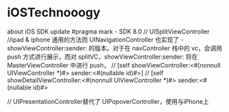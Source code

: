 # iOSTechnooogy
about iOS SDK update
#pragma mark - SDK 8.0
//    UISplitViewController
//ipad & iphone 通用的方法而 UINavigationController 也实现了 -showViewController:sender: 的版本。对于在 navController 栈中的 vc，会调用 push 方式进行展示，而对 splitVC，showViewController:sender: 将在 MasterViewController 中进行 push，
// [self showViewController:<#(nonnull UIViewController *)#> sender:<#(nullable id)#>]
//    [self showDetailViewController:<#(nonnull UIViewController *)#> sender:<#(nullable id)#>

//    UIPresentationController替代了 UIPopoverController，使用与iPhone上

